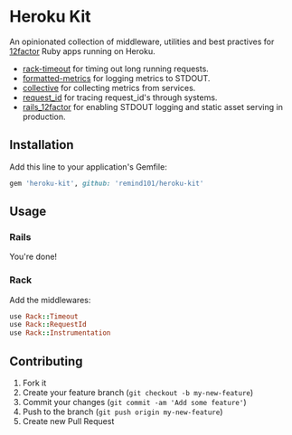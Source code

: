 # Heroku Kit

An opinionated collection of middleware, utilities and best practives for
[12factor](http://12factor.net) Ruby apps running on Heroku.

* [rack-timeout](https://github.com/kch/rack-timeout) for timing out long
  running requests.
* [formatted-metrics](https://github.com/remind101/formatted-metrics) for logging metrics to STDOUT.
* [collective](https://github.com/remind101/collective) for collecting metrics from services.
* [request\_id](https://github.com/remind101/request_id) for tracing request\_id's through systems.
* [rails\_12factor](https://github.com/remind101/rails_12factor) for enabling
  STDOUT logging and static asset serving in production.

## Installation

Add this line to your application's Gemfile:

```ruby
gem 'heroku-kit', github: 'remind101/heroku-kit'
```

## Usage

### Rails

You're done!

### Rack

Add the middlewares:

```ruby
use Rack::Timeout
use Rack::RequestId
use Rack::Instrumentation
```

## Contributing

1. Fork it
2. Create your feature branch (`git checkout -b my-new-feature`)
3. Commit your changes (`git commit -am 'Add some feature'`)
4. Push to the branch (`git push origin my-new-feature`)
5. Create new Pull Request
